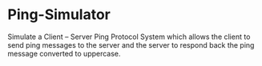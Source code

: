 # Ping-Simulator
Simulate a Client – Server Ping Protocol System which allows the client to send ping messages to the server and the server to respond back the ping message converted to uppercase.
